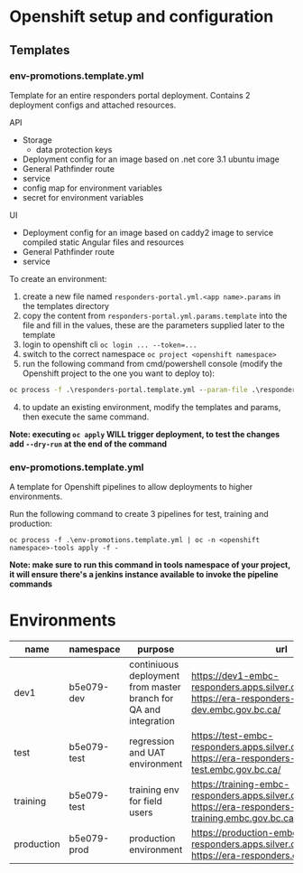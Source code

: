 # Openshift setup and configuration

## Templates

### env-promotions.template.yml

Template for an entire responders portal deployment. Contains 2 deployment configs and attached resources.

API

- Storage
  - data protection keys
- Deployment config for an image based on .net core 3.1 ubuntu image
- General Pathfinder route
- service
- config map for environment variables
- secret for environment variables

UI

- Deployment config for an image based on caddy2 image to service compiled static Angular files and resources
- General Pathfinder route
- service

To create an environment:

1. create a new file named `responders-portal.yml.<app name>.params` in the templates directory
1. copy the content from `responders-portal.yml.params.template` into the file and fill in the values, these are the parameters supplied later to the template
1. login to openshift cli `oc login ... --token=...`
1. switch to the correct namespace `oc project <openshift namespace>`
1. run the following command from cmd/powershell console (modify the Openshift project to the one you want to deploy to):

```cmd
oc process -f .\responders-portal.template.yml --param-file .\responders-portal.yml.<app name>.params | oc apply -f -
```

4. to update an existing environment, modify the templates and params, then execute the same command.

**Note: executing `oc apply` WILL trigger deployment, to test the changes add `--dry-run` at the end of the command**

### env-promotions.template.yml

A template for Openshift pipelines to allow deployments to higher environments.

Run the following command to create 3 pipelines for test, training and production:

```
oc process -f .\env-promotions.template.yml | oc -n <openshift namespace>-tools apply -f -
```

**Note: make sure to run this command in tools namespace of your project, it will ensure there's a jenkins instance available to invoke the pipeline commands**

# Environments

| name       | namespace   | purpose                                                          | url                                                                                                   |
| ---------- | ----------- | ---------------------------------------------------------------- | ----------------------------------------------------------------------------------------------------- |
| dev1       | b5e079-dev  | continiuous deployment from master branch for QA and integration | https://dev1-embc-responders.apps.silver.devops.gov.bc.ca/, https://era-responders-dev.embc.gov.bc.ca/          |
| test       | b5e079-test | regression and UAT environment                                   | https://test-embc-responders.apps.silver.devops.gov.bc.ca/, https://era-responders-test.embc.gov.bc.ca/         |
| training   | b5e079-test | training env for field users                                     | https://training-embc-responders.apps.silver.devops.gov.bc.ca/, https://era-responders-training.embc.gov.bc.ca/ |
| production | b5e079-prod | production environment                                           | https://production-embc-responders.apps.silver.devops.gov.bc.ca/, https://era-responders.embc.gov.bc.ca/        |
